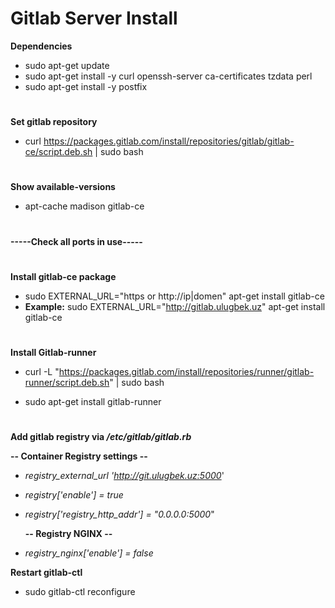 # **Gitlab Server Install**

**Dependencies**

- sudo apt-get update
- sudo apt-get install -y curl openssh-server ca-certificates tzdata perl
- sudo apt-get install -y postfix
#
**Set gitlab repository**

- curl https://packages.gitlab.com/install/repositories/gitlab/gitlab-ce/script.deb.sh | sudo bash
#
**Show available-versions**

- apt-cache madison gitlab-ce 

#
**-----Check all ports in use-----**
#
**Install gitlab-ce package**

- sudo EXTERNAL_URL="https or http://ip|domen" apt-get install gitlab-ce
- 
  **Example:** sudo EXTERNAL_URL="http://gitlab.ulugbek.uz" apt-get install gitlab-ce
#
**Install Gitlab-runner**

- curl -L "https://packages.gitlab.com/install/repositories/runner/gitlab-runner/script.deb.sh" | sudo bash

- sudo apt-get install gitlab-runner
#
**Add gitlab registry via _/etc/gitlab/gitlab.rb_**

  **-- Container Registry settings --**

- _registry_external_url 'http://git.ulugbek.uz:5000_'

- _registry['enable'] = true_

- _registry['registry_http_addr'] = "0.0.0.0:5000_"

  **-- Registry NGINX --**

- _registry_nginx['enable'] = false_

**Restart gitlab-ctl**

- sudo gitlab-ctl reconfigure

